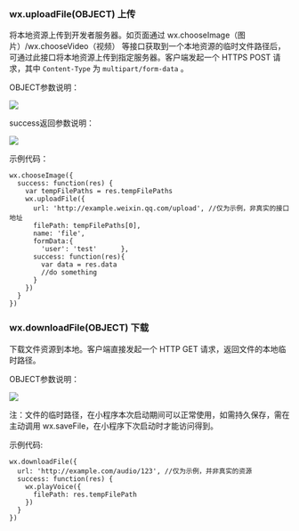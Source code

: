 ### wx.uploadFile(OBJECT) 上传

将本地资源上传到开发者服务器。如页面通过 wx.chooseImage（图片）/wx.chooseVideo（视频） 等接口获取到一个本地资源的临时文件路径后，可通过此接口将本地资源上传到指定服务器。客户端发起一个 HTTPS POST 请求，其中 `Content-Type` 为 `multipart/form-data` 。

OBJECT参数说明：

![](http://images2015.cnblogs.com/blog/602490/201611/602490-20161116161152263-946855839.png)

success返回参数说明：

![](http://images2015.cnblogs.com/blog/602490/201611/602490-20161116161217623-752092040.png)

示例代码：



```
wx.chooseImage({
  success: function(res) {
    var tempFilePaths = res.tempFilePaths
    wx.uploadFile({
      url: 'http://example.weixin.qq.com/upload', //仅为示例，非真实的接口地址
      filePath: tempFilePaths[0],
      name: 'file',
      formData:{
        'user': 'test'      },
      success: function(res){
        var data = res.data
        //do something
      }
    })
  }
})
```



### wx.downloadFile(OBJECT) 下载

下载文件资源到本地。客户端直接发起一个 HTTP GET 请求，返回文件的本地临时路径。

OBJECT参数说明：

![](http://images2015.cnblogs.com/blog/602490/201611/602490-20161116161412982-716121027.png)

注：文件的临时路径，在小程序本次启动期间可以正常使用，如需持久保存，需在主动调用 wx.saveFile，在小程序下次启动时才能访问得到。

示例代码:



```
wx.downloadFile({
  url: 'http://example.com/audio/123', //仅为示例，并非真实的资源
  success: function(res) {
    wx.playVoice({
      filePath: res.tempFilePath
    })
  }
})
```


